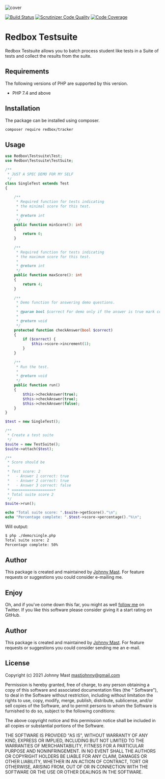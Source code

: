 ![cover](https://user-images.githubusercontent.com/121194/107553910-86e08800-6bd5-11eb-9411-500ca30125f0.png)

[![Build Status](https://travis-ci.com/johnnymast/redbox-testsuite.svg?branch=master)](https://travis-ci.com/johnnymast/redbox-testsuite)
[![Scrutinizer Code Quality](https://scrutinizer-ci.com/g/johnnymast/redbox-testsuite/badges/quality-score.png?b=master)](https://scrutinizer-ci.com/g/johnnymast/redbox-testsuite/?branch=master)
[![Code Coverage](https://scrutinizer-ci.com/g/johnnymast/redbox-testsuite/badges/coverage.png?b=master)](https://scrutinizer-ci.com/g/johnnymast/redbox-testsuite/?branch=master)

# Redbox Testsuite

Redbox Testsuite allows you to batch process student like tests in a Suite of tests and collect the results from the suite.

## Requirements

The following versions of PHP are supported by this version.

+ PHP 7.4 and above

## Installation

The package can be installed using composer.

```bash
composer require redbox/tracker
```

## Usage

```php
use Redbox\Testsuite\Test;
use Redbox\Testsuite\TestSuite;

/**
 * JUST A SPEC DEMO FOR MY SELF
 */
class SingleTest extends Test
{
    
    /**
     * Required function for tests indicating
     * the minimal score for this test.
     *
     * @return int
     */
    public function minScore(): int
    {
        return 0;
    }
    
    /**
     * Required function for tests indicating
     * the maximum score for this test.
     *
     * @return int
     */
    public function maxScore(): int
    {
        return 4;
    }
    
    /**
     * Demo function for answering demo questions.
     *
     * @param bool $correct For demo only if the answer is true mark correct.
     *
     * @return void
     */
    protected function checkAnswer(bool $correct)
    {
        if ($correct) {
            $this->score->increment(1);
        }
    }
    
    /**
     * Run the test.
     *
     * @return void
     */
    public function run()
    {
        $this->checkAnswer(true);
        $this->checkAnswer(true);
        $this->checkAnswer(false);
    }
}

$test = new SingleTest();

/**
 * Create a test suite
 */
$suite = new TestSuite();
$suite->attach($test);

/**
 * Score should be
 *
 * Test score: 2
 *   - Answer 1 correct: true
 *   - Answer 2 correct: true
 *   - Answer 3 correct: false
 * ===================+
 * Total suite score 2
 */
$suite->run();

echo "Total suite score: ".$suite->getScore()."\n";
echo "Percentage complete: ".$test->score->percentage()."%\n";
```

Will output:

```bash
$ php ./demo/single.php
Total suite score: 2
Percentage complete: 50%

```

## Author

This package is created and maintained by [Johnny Mast](mailto:mastjohnny@gmail.com). For feature requests or suggestions you could consider
e-mailing me.

## Enjoy

Oh, and if you've come down this far, you might as well [follow me](https://twitter.com/mastjohnny) on Twitter. If you like this software
please consider giving it a start rating on GitHub.

## Author

This package is created and maintained by [Johnny Mast](mailto:mastjohnny@gmail.com). For feature requests or suggestions you could consider
sending me an e-mail.

## License

Copyright (c) 2021 Johnny Mast <mastjohnny@gmail.com>

Permission is hereby granted, free of charge, to any person obtaining a copy of this software and associated documentation files (the "
Software"), to deal in the Software without restriction, including without limitation the rights to use, copy, modify, merge, publish,
distribute, sublicense, and/or sell copies of the Software, and to permit persons to whom the Software is furnished to do so, subject to the
following conditions:

The above copyright notice and this permission notice shall be included in all copies or substantial portions of the Software.

THE SOFTWARE IS PROVIDED "AS IS", WITHOUT WARRANTY OF ANY KIND, EXPRESS OR IMPLIED, INCLUDING BUT NOT LIMITED TO THE WARRANTIES OF
MERCHANTABILITY, FITNESS FOR A PARTICULAR PURPOSE AND NONINFRINGEMENT. IN NO EVENT SHALL THE AUTHORS OR COPYRIGHT HOLDERS BE LIABLE FOR ANY
CLAIM, DAMAGES OR OTHER LIABILITY, WHETHER IN AN ACTION OF CONTRACT, TORT OR OTHERWISE, ARISING FROM, OUT OF OR IN CONNECTION WITH THE
SOFTWARE OR THE USE OR OTHER DEALINGS IN THE SOFTWARE.
